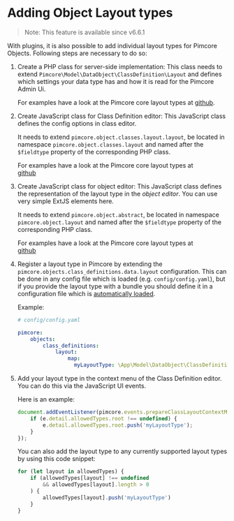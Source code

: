# Adding Object Layout types

> Note: This feature is available since v6.6.1 

With plugins, it is also possible to add individual layout types for Pimcore Objects. 
Following steps are necessary to do so: 

1) Create a PHP class for server-side implementation:
   This class needs to extend `Pimcore\Model\DataObject\ClassDefinition\Layout` and defines which settings your data type has and how it is read for the Pimcore Admin Ui.
   
   For examples have a look at the Pimcore core layout types at 
   [github](https://github.com/pimcore/pimcore/tree/11.x/models/DataObject/ClassDefinition/Layout). 

2) Create JavaScript class for Class Definition editor: 
   This JavaScript class defines the config options in class editor. 

   It needs to extend `pimcore.object.classes.layout.layout`, be located in namespace `pimcore.object.classes.layout` and named after the 
   `$fieldtype` property of the corresponding PHP class.
     
   For examples have a look at the Pimcore core layout types at  
   [github](https://github.com/pimcore/pimcore/tree/11.x/bundles/AdminBundle/public/js/pimcore/object/classes/layout)

3) Create JavaScript class for object editor:
   This JavaScript class defines the representation of the layout type in the *object editor*. You can use very simple ExtJS elements here.

   It needs to extend `pimcore.object.abstract`, be located in namespace `pimcore.object.layout` and named after the 
   `$fieldtype` property of the corresponding PHP class.
     
   For examples have a look at the Pimcore core layout types at  
   [github](https://github.com/pimcore/pimcore/tree/11.x/bundles/AdminBundle/public/js/pimcore/object/layout)
    
4) Register a layout type in Pimcore by extending the `pimcore.objects.class_definitions.data.layout` configuration. 
   This can be done in any config file which is loaded (e.g. `config/config.yaml`), but if you provide the layout type 
   with a bundle you should define it in a configuration file which is [automatically loaded](./03_Auto_Loading_Config_And_Routing_Definitions.md). 

   Example:
    ```yaml
    # config/config.yaml
    
    pimcore:
        objects:
            class_definitions:
                layout:
                    map:
                      myLayoutType: \App\Model\DataObject\ClassDefinition\Layout\MyLayoutType
    ```

5) Add your layout type in the context menu of the Class Definition editor.
   You can do this via the JavaScript UI events.

   Here is an example:
    ```javascript
   document.addEventListener(pimcore.events.prepareClassLayoutContextMenu, (e) => {
        if (e.detail.allowedTypes.root !== undefined) {
            e.detail.allowedTypes.root.push('myLayoutType');
        }
   });
   ```
   
   You can also add the layout type to any currently supported layout types by using this code snippet:
   ```javascript
   for (let layout in allowedTypes) {
       if (allowedTypes[layout] !== undefined
           && allowedTypes[layout].length > 0
       ) {
           allowedTypes[layout].push('myLayoutType')
       }
   }
   ```

